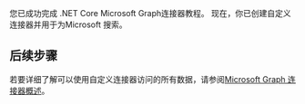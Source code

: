 <!-- markdownlint-disable MD002 MD025 MD041 -->

您已成功完成 .NET Core Microsoft Graph连接器教程。 现在，你已创建自定义连接器并用于为Microsoft 搜索。

## <a name="next-steps"></a>后续步骤
若要详细了解可以使用自定义连接器访问的所有数据，请参阅[Microsoft Graph 连接器概述](connecting-external-content-connectors-overview.md)。